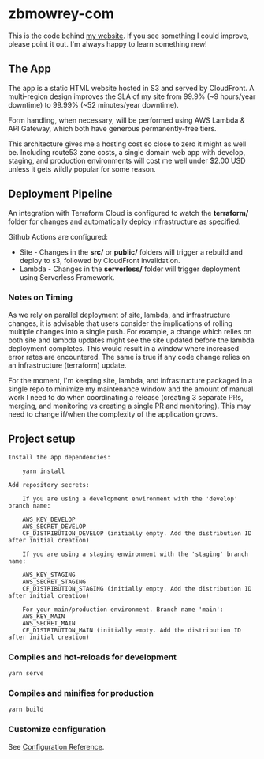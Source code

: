 # zbmowrey-com

This is the code behind [my website](https://zbmowrey.com). If you see something I could improve, please point it out. I'm always happy to learn something new!

## The App

The app is a static HTML website hosted in S3 and served by CloudFront. A multi-region design improves the SLA of my site from 99.9% (~9 hours/year downtime) to 99.99% (~52 minutes/year downtime). 

Form handling, when necessary, will be performed using AWS Lambda & API Gateway, which both have generous permanently-free tiers.

This architecture gives me a hosting cost so close to zero it might as well be. Including route53 zone costs, a single domain web app with develop, staging, and production environments will cost me well under $2.00 USD unless it gets wildly popular for some reason. 

## Deployment Pipeline

An integration with Terraform Cloud is configured to watch the **terraform/** folder for changes and automatically deploy infrastructure as specified.

Github Actions are configured: 

* Site - Changes in the **src/** or **public/** folders will trigger a rebuild and deploy to s3, followed by CloudFront invalidation.
* Lambda - Changes in the **serverless/** folder will trigger deployment using Serverless Framework. 

### Notes on Timing

As we rely on parallel deployment of site, lambda, and infrastructure changes, it is advisable that users consider the implications of rolling multiple changes
into a single push. For example, a change which relies on both site and lambda updates might see the site updated before the lambda deployment completes. This
would result in a window where increased error rates are encountered. The same is true if any code change relies on an infrastructure (terraform) update.

For the moment, I'm keeping site, lambda, and infrastructure packaged in a single repo to minimize my maintenance window and the amount of manual work I need to do when coordinating a release (creating 3 separate PRs, merging, and monitoring vs creating a single PR and monitoring). This may need to change if/when the complexity of the application grows. 

## Project setup
```
Install the app dependencies: 

    yarn install

Add repository secrets:

    If you are using a development environment with the 'develop' branch name:

    AWS_KEY_DEVELOP
    AWS_SECRET_DEVELOP
    CF_DISTRIBUTION_DEVELOP (initially empty. Add the distribution ID after initial creation)

    If you are using a staging environment with the 'staging' branch name:

    AWS_KEY_STAGING
    AWS_SECRET_STAGING
    CF_DISTRIBUTION_STAGING (initially empty. Add the distribution ID after initial creation)

    For your main/production environment. Branch name 'main': 
    AWS_KEY_MAIN
    AWS_SECRET_MAIN
    CF_DISTRIBUTION_MAIN (initially empty. Add the distribution ID after initial creation)

```

### Compiles and hot-reloads for development
```
yarn serve
```

### Compiles and minifies for production
```
yarn build
```

### Customize configuration
See [Configuration Reference](https://cli.vuejs.org/config/).
